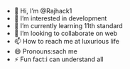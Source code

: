 - 👋 Hi, I’m @Rajhack1
- 👀 I’m interested in development 
- 🌱 I’m currently learning 11th standard 
- 💞️ I’m looking to collaborate on web
- 📫 How to reach me at luxurious life
- 😄 Pronouns:sach me
- ⚡ Fun fact:i can understand all

<!---
Rajhack1/Rajhack1 is a ✨ special ✨ repository because its `README.md` (this file) appears on your GitHub profile.
You can click the Preview link to take a look at your changes.
--->
